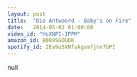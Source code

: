 ```yaml
---
layout: post
title:  "Die Antwoord - Baby's on Fire"
date:   2014-05-02 01:00:00
video_id: "HcXNPI-IPPM"
amazon_id: B009SGOUDK
spotify_id: 2Ea9u5XNfvAgsmfjnn7bPI
---
```

null

